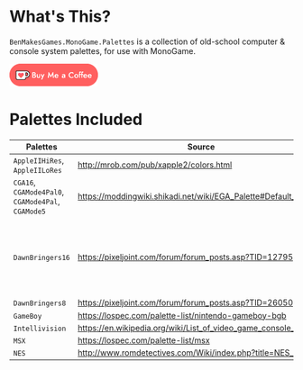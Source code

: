 # What's This?

`BenMakesGames.MonoGame.Palettes` is a collection of old-school computer & console system palettes, for use with MonoGame.

[![Buy Me a Coffee at ko-fi.com](https://raw.githubusercontent.com/BenMakesGames/AssetsForNuGet/main/buymeacoffee.png)](https://ko-fi.com/A0A12KQ16)

# Palettes Included

| Palettes                                           | Source                                                             | Comments                                                                |
| -------------------------------------------------- |--------------------------------------------------------------------|-------------------------------------------------------------------------|
| `AppleIIHiRes`, `AppleIILoRes`                     | http://mrob.com/pub/xapple2/colors.html                            |                                                                         |
| `CGA16`, `CGAMode4Pal0`, `CGAMode4Pal`, `CGAMode5` | https://moddingwiki.shikadi.net/wiki/EGA_Palette#Default_Palette   |                                                                         |
| `DawnBringers16`                                   | https://pixeljoint.com/forum/forum_posts.asp?TID=12795             | Not a computer or console system; I just happen to like this palette :P |
| `DawnBringers8`                                    | https://pixeljoint.com/forum/forum_posts.asp?TID=26050             |                                                                         |
| `GameBoy`                                          | https://lospec.com/palette-list/nintendo-gameboy-bgb               |                                                                         |
| `Intellivision`                                    | https://en.wikipedia.org/wiki/List_of_video_game_console_palettes  |                                                                         |
| `MSX`                                              | https://lospec.com/palette-list/msx                                |                                                                         |
| `NES`                                              | http://www.romdetectives.com/Wiki/index.php?title=NES_Palette      |                                                                         |
